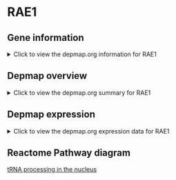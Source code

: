 <h1>RAE1</h1>

<h2>Gene information</h2>
<details>
  <summary>Click to view the depmap.org information for RAE1</summary>
  <iframe src="https://depmap.org/portal/gene/RAE1?tab=about" style="border:none;width:100%;height:800px"></iframe>
</details>

<h2>Depmap overview</h2>
<details>
  <summary>Click to view the depmap.org summary for RAE1</summary>
  <iframe src="https://depmap.org/portal/gene/RAE1?tab=overview" style="border:none;width:100%;height:800px"></iframe>
</details>

<h2>Depmap expression</h2>
<details>
  <summary>Click to view the depmap.org expression data for RAE1</summary>
  <iframe src="https://depmap.org/portal/gene/RAE1?tab=characterization" style="border:none;width:100%;height:800px"></iframe>
</details>



<h2>Reactome Pathway diagram</h2>
<a href="https://reactome.org/PathwayBrowser/#/R-HSA-6784531" target="_BLANK">tRNA processing in the nucleus</a>




